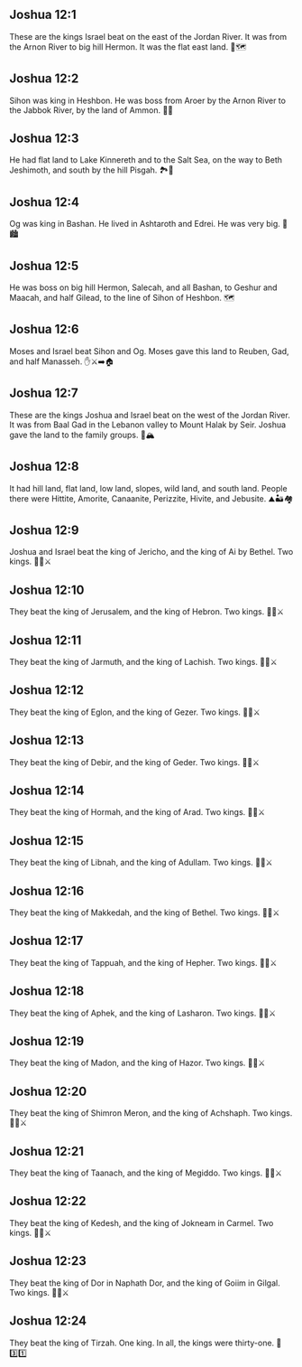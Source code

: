 ## Joshua 12:1
These are the kings Israel beat on the east of the Jordan River. It was from the Arnon River to big hill Hermon. It was the flat east land. 📜🗺️
## Joshua 12:2
Sihon was king in Heshbon. He was boss from Aroer by the Arnon River to the Jabbok River, by the land of Ammon. 👑🌊
## Joshua 12:3
He had flat land to Lake Kinnereth and to the Salt Sea, on the way to Beth Jeshimoth, and south by the hill Pisgah. 🏞️🌊
## Joshua 12:4
Og was king in Bashan. He lived in Ashtaroth and Edrei. He was very big. 👑🏙️
## Joshua 12:5
He was boss on big hill Hermon, Salecah, and all Bashan, to Geshur and Maacah, and half Gilead, to the line of Sihon of Heshbon. 🗺️
## Joshua 12:6
Moses and Israel beat Sihon and Og. Moses gave this land to Reuben, Gad, and half Manasseh. ✋⚔️➡️🏠
## Joshua 12:7
These are the kings Joshua and Israel beat on the west of the Jordan River. It was from Baal Gad in the Lebanon valley to Mount Halak by Seir. Joshua gave the land to the family groups. 🧭🏔️
## Joshua 12:8
It had hill land, flat land, low land, slopes, wild land, and south land. People there were Hittite, Amorite, Canaanite, Perizzite, Hivite, and Jebusite. ⛰️🏜️🏘️
## Joshua 12:9
Joshua and Israel beat the king of Jericho, and the king of Ai by Bethel. Two kings. 👑👑⚔️
## Joshua 12:10
They beat the king of Jerusalem, and the king of Hebron. Two kings. 👑👑⚔️
## Joshua 12:11
They beat the king of Jarmuth, and the king of Lachish. Two kings. 👑👑⚔️
## Joshua 12:12
They beat the king of Eglon, and the king of Gezer. Two kings. 👑👑⚔️
## Joshua 12:13
They beat the king of Debir, and the king of Geder. Two kings. 👑👑⚔️
## Joshua 12:14
They beat the king of Hormah, and the king of Arad. Two kings. 👑👑⚔️
## Joshua 12:15
They beat the king of Libnah, and the king of Adullam. Two kings. 👑👑⚔️
## Joshua 12:16
They beat the king of Makkedah, and the king of Bethel. Two kings. 👑👑⚔️
## Joshua 12:17
They beat the king of Tappuah, and the king of Hepher. Two kings. 👑👑⚔️
## Joshua 12:18
They beat the king of Aphek, and the king of Lasharon. Two kings. 👑👑⚔️
## Joshua 12:19
They beat the king of Madon, and the king of Hazor. Two kings. 👑👑⚔️
## Joshua 12:20
They beat the king of Shimron Meron, and the king of Achshaph. Two kings. 👑👑⚔️
## Joshua 12:21
They beat the king of Taanach, and the king of Megiddo. Two kings. 👑👑⚔️
## Joshua 12:22
They beat the king of Kedesh, and the king of Jokneam in Carmel. Two kings. 👑👑⚔️
## Joshua 12:23
They beat the king of Dor in Naphath Dor, and the king of Goiim in Gilgal. Two kings. 👑👑⚔️
## Joshua 12:24
They beat the king of Tirzah. One king. In all, the kings were thirty-one. 👑3️⃣1️⃣
